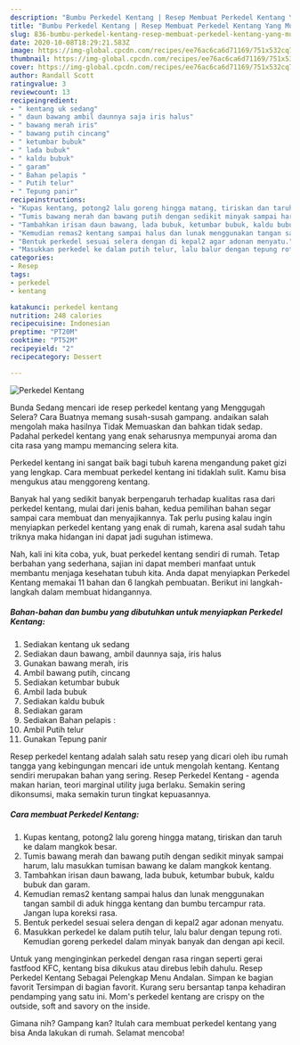 ```yaml
---
description: "Bumbu Perkedel Kentang | Resep Membuat Perkedel Kentang Yang Mudah Dan Praktis"
title: "Bumbu Perkedel Kentang | Resep Membuat Perkedel Kentang Yang Mudah Dan Praktis"
slug: 836-bumbu-perkedel-kentang-resep-membuat-perkedel-kentang-yang-mudah-dan-praktis
date: 2020-10-08T18:29:21.583Z
image: https://img-global.cpcdn.com/recipes/ee76ac6ca6d71169/751x532cq70/perkedel-kentang-foto-resep-utama.jpg
thumbnail: https://img-global.cpcdn.com/recipes/ee76ac6ca6d71169/751x532cq70/perkedel-kentang-foto-resep-utama.jpg
cover: https://img-global.cpcdn.com/recipes/ee76ac6ca6d71169/751x532cq70/perkedel-kentang-foto-resep-utama.jpg
author: Randall Scott
ratingvalue: 3
reviewcount: 13
recipeingredient:
- " kentang uk sedang"
- " daun bawang ambil daunnya saja iris halus"
- " bawang merah iris"
- " bawang putih cincang"
- " ketumbar bubuk"
- " lada bubuk"
- " kaldu bubuk"
- " garam"
- " Bahan pelapis "
- " Putih telur"
- " Tepung panir"
recipeinstructions:
- "Kupas kentang, potong2 lalu goreng hingga matang, tiriskan dan taruh ke dalam mangkok besar."
- "Tumis bawang merah dan bawang putih dengan sedikit minyak sampai harum, lalu masukkan tumisan bawang ke dalam mangkok kentang."
- "Tambahkan irisan daun bawang, lada bubuk, ketumbar bubuk, kaldu bubuk dan garam."
- "Kemudian remas2 kentang sampai halus dan lunak menggunakan tangan sambil di aduk hingga kentang dan bumbu tercampur rata. Jangan lupa koreksi rasa."
- "Bentuk perkedel sesuai selera dengan di kepal2 agar adonan menyatu."
- "Masukkan perkedel ke dalam putih telur, lalu balur dengan tepung roti. Kemudian goreng perkedel dalam minyak banyak dan dengan api kecil."
categories:
- Resep
tags:
- perkedel
- kentang

katakunci: perkedel kentang 
nutrition: 248 calories
recipecuisine: Indonesian
preptime: "PT20M"
cooktime: "PT52M"
recipeyield: "2"
recipecategory: Dessert

---
```



![Perkedel Kentang](https://img-global.cpcdn.com/recipes/ee76ac6ca6d71169/751x532cq70/perkedel-kentang-foto-resep-utama.jpg)

Bunda Sedang mencari ide resep perkedel kentang yang Menggugah Selera? Cara Buatnya memang susah-susah gampang. andaikan salah mengolah maka hasilnya Tidak Memuaskan dan bahkan tidak sedap. Padahal perkedel kentang yang enak seharusnya mempunyai aroma dan cita rasa yang mampu memancing selera kita.

Perkedel kentang ini sangat baik bagi tubuh karena mengandung paket gizi yang lengkap. Cara membuat perkedel kentang ini tidaklah sulit. Kamu bisa mengukus atau menggoreng kentang.

Banyak hal yang sedikit banyak berpengaruh terhadap kualitas rasa dari perkedel kentang, mulai dari jenis bahan, kedua pemilihan bahan segar sampai cara membuat dan menyajikannya. Tak perlu pusing kalau ingin menyiapkan perkedel kentang yang enak di rumah, karena asal sudah tahu triknya maka hidangan ini dapat jadi suguhan istimewa.


Nah, kali ini kita coba, yuk, buat perkedel kentang sendiri di rumah. Tetap berbahan yang sederhana, sajian ini dapat memberi manfaat untuk membantu menjaga kesehatan tubuh kita. Anda dapat menyiapkan Perkedel Kentang memakai 11 bahan dan 6 langkah pembuatan. Berikut ini langkah-langkah dalam membuat hidangannya.

<!--inarticleads1-->

##### Bahan-bahan dan bumbu yang dibutuhkan untuk menyiapkan Perkedel Kentang:

1. Sediakan  kentang uk sedang
1. Sediakan  daun bawang, ambil daunnya saja, iris halus
1. Gunakan  bawang merah, iris
1. Ambil  bawang putih, cincang
1. Sediakan  ketumbar bubuk
1. Ambil  lada bubuk
1. Sediakan  kaldu bubuk
1. Sediakan  garam
1. Sediakan  Bahan pelapis :
1. Ambil  Putih telur
1. Gunakan  Tepung panir


Resep perkedel kentang adalah salah satu resep yang dicari oleh ibu rumah tangga yang kebingungan mencari ide untuk mengolah kentang. Kentang sendiri merupakan bahan yang sering. Resep Perkedel Kentang - agenda makan harian, teori marginal utility juga berlaku. Semakin sering dikonsumsi, maka semakin turun tingkat kepuasannya. 

<!--inarticleads2-->

##### Cara membuat Perkedel Kentang:

1. Kupas kentang, potong2 lalu goreng hingga matang, tiriskan dan taruh ke dalam mangkok besar.
1. Tumis bawang merah dan bawang putih dengan sedikit minyak sampai harum, lalu masukkan tumisan bawang ke dalam mangkok kentang.
1. Tambahkan irisan daun bawang, lada bubuk, ketumbar bubuk, kaldu bubuk dan garam.
1. Kemudian remas2 kentang sampai halus dan lunak menggunakan tangan sambil di aduk hingga kentang dan bumbu tercampur rata. Jangan lupa koreksi rasa.
1. Bentuk perkedel sesuai selera dengan di kepal2 agar adonan menyatu.
1. Masukkan perkedel ke dalam putih telur, lalu balur dengan tepung roti. Kemudian goreng perkedel dalam minyak banyak dan dengan api kecil.


Untuk yang menginginkan perkedel dengan rasa ringan seperti gerai fastfood KFC, kentang bisa dikukus atau direbus lebih dahulu. Resep Perkedel Kentang Sebagai Pelengkap Menu Andalan. Simpan ke bagian favorit Tersimpan di bagian favorit. Kurang seru bersantap tanpa kehadiran pendamping yang satu ini. Mom&#39;s perkedel kentang are crispy on the outside, soft and savory on the inside. 

Gimana nih? Gampang kan? Itulah cara membuat perkedel kentang yang bisa Anda lakukan di rumah. Selamat mencoba!

